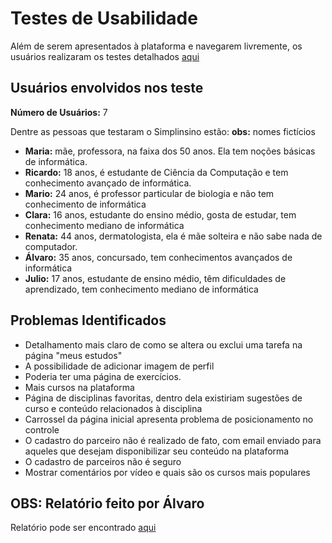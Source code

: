 # Testes de Usabilidade

Além de serem apresentados à plataforma e navegarem livremente, os usuários realizaram os testes detalhados [aqui](https://github.com/ICEI-PUC-Minas-PPLCC-TI/tiaw-ppl-cc-m-20212-aulas-particulares-01/blob/master/Documentacao/05-TestesDeSoftwareEUsabilidade/testesDeSoftware.md)

## Usuários envolvidos nos teste

**Número de Usuários:** 7

Dentre as pessoas que testaram o Simplinsino estão:
**obs:**  nomes fictícios

- **Maria:** mãe, professora, na faixa dos 50 anos. Ela tem noções básicas de informática.
- **Ricardo:** 18 anos, é estudante de Ciência da Computação e tem conhecimento avançado de informática.
- **Mario:** 24 anos, é professor particular de biologia  e não tem conhecimento de informática 
- **Clara:** 16 anos, estudante do ensino médio, gosta de estudar, tem conhecimento mediano de informática
- **Renata:** 44 anos, dermatologista, ela é mãe solteira e não sabe nada de computador.
- **Álvaro:** 35 anos, concursado, tem conhecimentos avançados de informática
- **Julio:** 17 anos, estudante de ensino médio, têm dificuldades de aprendizado, tem conhecimento mediano de informática


## Problemas Identificados

- Detalhamento mais claro de como se altera ou exclui uma tarefa na página "meus estudos"
- A possibilidade de adicionar imagem de perfil
- Poderia ter uma página de exercícios.
- Mais cursos na plataforma
- Página de disciplinas favoritas, dentro dela existiriam sugestões de curso e conteúdo relacionados à disciplina
- Carrossel da página inicial apresenta problema de posicionamento no controle
- O cadastro do parceiro não é realizado de fato, com email enviado para aqueles que desejam disponibilizar seu conteúdo na plataforma
- O cadastro de parceiros não é seguro 
- Mostrar comentários por vídeo e quais são os cursos mais populares

## OBS: Relatório feito por Álvaro 

Relatório pode ser encontrado [aqui](https://github.com/ICEI-PUC-Minas-PPLCC-TI/tiaw-ppl-cc-m-20212-aulas-particulares-01/blob/master/Documentacao/05-TestesDeSoftwareEUsabilidade/simplinsino%20-%20relatorio.docx)
